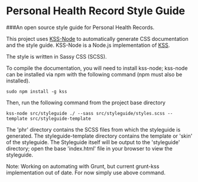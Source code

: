 # Personal Health Record Style Guide

###An open source style guide for Personal Health Records.

This project uses [KSS-Node](https://github.com/kss-node/kss-node) to automatically generate CSS documentation and the style guide.  KSS-Node is a Node.js implementation of [KSS](http://warpspire.com/kss/).

The style is written in Sassy CSS (SCSS).

To compile the documentation, you will need to install kss-node; kss-node can be installed via npm with the following command (npm must also be installed).

``
sudo npm install -g kss
``

Then, run the following command from the project base directory

``
kss-node src/styleguide ./ --sass src/styleguide/styles.scss --template src/styleguide-template
``

The 'phr' directory contains the SCSS files from which the styleguide is generated.  The styleguide-template directory contains the template or 'skin' of the styleguide.  The Styleguide itself will be output to the 'styleguide' directory; open the base 'index.html' file in your browser to view the styleguide.


Note:  Working on automating with Grunt, but current grunt-kss implementation out of date.  For now simply use above command.

